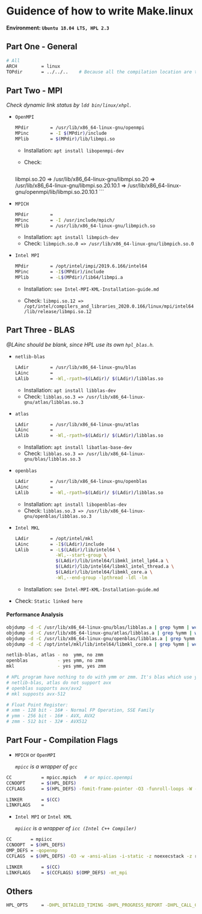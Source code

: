 # Guidence of how to write Make.linux

**Environment: `Ubuntu 18.04 LTS, HPL 2.3`**



## Part One - General

```bash
# All
ARCH         = linux
TOPdir       = ../../..    # Because all the compilation location are three level higher

```



## Part Two - MPI

*Check dynamic link status by `ldd bin/linux/xhpl`*.

* `OpenMPI`

    ```bash
    MPdir        = /usr/lib/x86_64-linux-gnu/openmpi
    MPinc        = -I $(MPdir)/include
    MPlib        = $(MPdir)/lib/libmpi.so
    ```
    
    * Installation: `apt install libopenmpi-dev`

    * Check: 

        ```bash
    libmpi.so.20 => /usr/lib/x86_64-linux-gnu/libmpi.so.20
                     => /usr/lib/x86_64-linux-gnu/libmpi.so.20.10.1
                     => /usr/lib/x86_64-linux-gnu/openmpi/lib/libmpi.so.20.10.1
        ```
    
* `MPICH`

    ```bash
    MPdir        = 
    MPinc        = -I /usr/include/mpich/
    MPlib        = /usr/lib/x86_64-linux-gnu/libmpich.so
    ```

    * Installation: `apt install libmpich-dev`
    * Check: `libmpich.so.0 => /usr/lib/x86_64-linux-gnu/libmpich.so.0`

* `Intel MPI`

    ```bash
    MPdir        = /opt/intel/impi/2019.6.166/intel64
    MPinc        = -I$(MPdir)/include
    MPlib        = -L$(MPdir)/lib64/libmpi.a
    ```

    * Installation: `see Intel-MPI-KML-Installation-guide.md`

    * Check: `libmpi.so.12 => /opt/intel/compilers_and_libraries_2020.0.166/linux/mpi/intel64/lib/release/libmpi.so.12`

      


## Part Three - BLAS

*@LAinc should be blank, since HPL use its own `hpl_blas.h`.*

* `netlib-blas`

    ```bash
    LAdir        = /usr/lib/x86_64-linux-gnu/blas
    LAinc        = 
    LAlib        = -Wl,-rpath=$(LAdir)/ $(LAdir)/libblas.so
    ```

    * Installation: `apt install libblas-dev`
    * Check: `libblas.so.3 => /usr/lib/x86_64-linux-gnu/atlas/libblas.so.3`

* `atlas`

    ```bash
    LAdir        = /usr/lib/x86_64-linux-gnu/atlas
    LAinc        = 
    LAlib        = -Wl,-rpath=$(LAdir)/ $(LAdir)/libblas.so
    ```

    * Installation: `apt install libatlas-base-dev`
    * Check: `libblas.so.3 => /usr/lib/x86_64-linux-gnu/blas/libblas.so.3`

* `openblas`

    ```bash
    LAdir        = /usr/lib/x86_64-linux-gnu/openblas
    LAinc        = 
    LAlib        = -Wl,-rpath=$(LAdir)/ $(LAdir)/libblas.so
    ```

    * Installation: `apt install libopenblas-dev`
    * Check: `libblas.so.3 => /usr/lib/x86_64-linux-gnu/openblas/libblas.so.3`

* `Intel MKL`

    ```bash
    LAdir        = /opt/intel/mkl
    LAinc        = -I$(LAdir)/include
    LAlib        = -L$(LAdir)/lib/intel64 \
                   -Wl,--start-group \
                   $(LAdir)/lib/intel64/libmkl_intel_lp64.a \
                   $(LAdir)/lib/intel64/libmkl_intel_thread.a \
                   $(LAdir)/lib/intel64/libmkl_core.a \
                   -Wl,--end-group -lpthread -ldl -lm
    ```

    * Installation: `see Intel-MPI-KML-Installation-guide.md`
* Check: `Static linked here`
    


#### Performance Analysis

```bash
objdump -d -C /usr/lib/x86_64-linux-gnu/blas/libblas.a | grep %ymm | wc -l
objdump -d -C /usr/lib/x86_64-linux-gnu/atlas/libblas.a | grep %ymm | wc -l
objdump -d -C /usr/lib/x86_64-linux-gnu/openblas/libblas.a | grep %ymm | wc -l
objdump -d -C /opt/intel/mkl/lib/intel64/libmkl_core.a | grep %ymm | wc -l

netlib-blas, atlas - no  ymm, no zmm
openblas           - yes ymm, no zmm
mkl                - yes ymm, yes zmm

# HPL program have nothing to do with ymm or zmm. It's blas which use ymm or zmm.
# netlib-blas, atlas do not support avx
# openblas supports avx/avx2
# mkl supposts avx-512

# Float Point Register:
# xmm - 128 bit - 16# - Normal FP Operation, SSE Family
# ymm - 256 bit - 16# - AVX, AVX2
# zmm - 512 bit - 32# - AVX512
```

  

## Part Four - Compilation Flags

* `MPICH` or `OpenMPI`

    *`mpicc` is a wrapper of `gcc`*

```bash
CC           = mpicc.mpich   # or mpicc.openmpi
CCNOOPT      = $(HPL_DEFS) 
CCFLAGS      = $(HPL_DEFS) -fomit-frame-pointer -O3 -funroll-loops -W -Wall

LINKER       = $(CC)
LINKFLAGS    =
```



*  `Intel MPI`  or  `Intel KML`

    *`mpiicc` is a wrapper of `icc (Intel C++ Compiler)`*

```bash
CC       = mpiicc
CCNOOPT  = $(HPL_DEFS)
OMP_DEFS = -qopenmp
CCFLAGS  = $(HPL_DEFS) -O3 -w -ansi-alias -i-static -z noexecstack -z relro -z now -nocompchk -Wall

LINKER       = $(CC)
LINKFLAGS    = $(CCFLAGS) $(OMP_DEFS) -mt_mpi
```



## Others

```bash
HPL_OPTS     = -DHPL_DETAILED_TIMING -DHPL_PROGRESS_REPORT -DHPL_CALL_CBLAS
```

